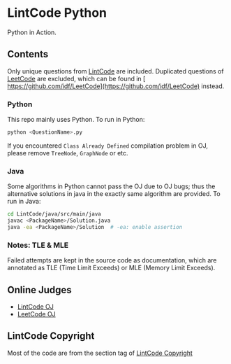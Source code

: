 # LintCode Python
Python in Action.  

## Contents
Only unique questions from [LintCode](https://github.com/algorhythms/LintCode) are included. Duplicated questions of [LeetCode](https://github.com/idf/LeetCode) are excluded, which can be found in [ https://github.com/idf/LeetCode](https://github.com/idf/LeetCode) instead.
### Python
This repo mainly uses Python. To run in Python:
```bash
python <QuestionName>.py
```
If you encountered `Class Already Defined` compilation problem in OJ, please remove `TreeNode`, `GraphNode` or etc. 
### Java
Some algorithms in Python cannot pass the OJ due to OJ bugs; thus the alternative solutions in java in the exactly same algorithm are provided. To run in Java:
```bash
cd LintCode/java/src/main/java
javac <PackageName>/Solution.java
java -ea <PackageName>/Solution  # -ea: enable assertion
```
### Notes: TLE & MLE
Failed attempts are kept in the source code as documentation, which are annotated as TLE (Time Limit Exceeds) or MLE (Memory Limit Exceeds).

## Online Judges 
* [LintCode OJ](http://lintcode.com/en/daily/)
* [LeetCode OJ](https://oj.leetcode.com/problems/)

## LintCode Copyright
Most of the code are from the section tag of [LintCode Copyright](http://lintcode.com/tag/lintcode-copyright)
